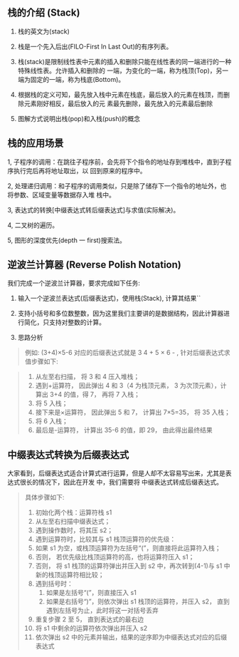 ## 栈的介绍 (Stack)

1. 栈的英文为(stack)

2. 栈是一个先入后出(FILO-First In Last Out)的有序列表。

3. 栈(stack)是限制线性表中元素的插入和删除只能在线性表的同一端进行的一种特殊线性表。允许插入和删除的 一端，为变化的一端，称为栈顶(Top)，另一端为固定的一端，称为栈底(Bottom)。

4. 根据栈的定义可知，最先放入栈中元素在栈底，最后放入的元素在栈顶，而删除元素刚好相反，最后放入的元 素最先删除，最先放入的元素最后删除

5. 图解方式说明出栈(pop)和入栈(push)的概念

## 栈的应用场景

1, 子程序的调用：在跳往子程序前，会先将下个指令的地址存到堆栈中，直到子程序执行完后再将地址取出，以 回到原来的程序中。

2, 处理递归调用：和子程序的调用类似，只是除了储存下一个指令的地址外，也将参数、区域变量等数据存入堆 栈中。

3, 表达式的转换[中缀表达式转后缀表达式]与求值(实际解决)。

4, 二叉树的遍历。

5, 图形的深度优先(depth 一 first)搜索法。

## 逆波兰计算器 (Reverse Polish Notation)
我们完成一个逆波兰计算器，要求完成如下任务:

1. 输入一个逆波兰表达式(后缀表达式)，使用栈(Stack), 计算其结果``

2. 支持小括号和多位数整数，因为这里我们主要讲的是数据结构，因此计算器进行简化，只支持对整数的计算。

3. 思路分析

> 例如: (3+4)×5-6 对应的后缀表达式就是 3 4 + 5 × 6 - , 针对后缀表达式求值步骤如下:

>1. 从左至右扫描， 将 3 和 4 压入堆栈； 
>2. 遇到+运算符， 因此弹出 4 和 3（4 为栈顶元素， 3 为次顶元素），计算出 3+4 的值，得 7， 再将 7 入栈； 
>3. 将 5 入栈； 
>4. 接下来是×运算符， 因此弹出 5 和 7， 计算出 7×5=35， 将 35 入栈； 
>5. 将 6 入栈； 
>6. 最后是-运算符， 计算出 35-6 的值，即 29， 由此得出最终结果

## 中缀表达式转换为后缀表达式

大家看到，后缀表达式适合计算式进行运算，但是人却不太容易写出来，尤其是表达式很长的情况下，因此在开发 中，我们需要将 中缀表达式转成后缀表达式。

> 具体步骤如下:
> 1. 初始化两个栈：运算符栈 s1
> 2. 从左至右扫描中缀表达式；
> 3. 遇到操作数时，将其压 s2；
> 4. 遇到运算符时，比较其与 s1 栈顶运算符的优先级：
>   1. 如果 s1 为空，或栈顶运算符为左括号“(”，则直接将此运算符入栈；
>    2. 否则， 若优先级比栈顶运算符的高，也将运算符压入 s1；
>    3. 否则， 将 s1 栈顶的运算符弹出并压入到 s2 中，再次转到(4-1)与 s1 中新的栈顶运算符相比较；
> 5. 遇到括号时：
>    1. 如果是左括号“(”，则直接压入 s1
>    2. 如果是右括号“)”，则依次弹出 s1 栈顶的运算符，并压入 s2， 直到遇到左括号为止，此时将这一对括号丢弃
> 6. 重复步骤 2 至 5， 直到表达式的最右边
> 7. 将 s1 中剩余的运算符依次弹出并压入 s2
> 8. 依次弹出 s2 中的元素并输出，结果的逆序即为中缀表达式对应的后缀表达式